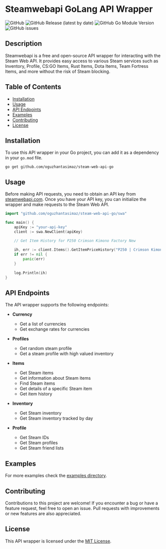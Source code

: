 # Steamwebapi GoLang API Wrapper

![GitHub](https://img.shields.io/github/license/oguzhantasimaz/steam-web-api-go)
![GitHub Release (latest by date)](https://img.shields.io/github/v/release/oguzhantasimaz/steam-web-api-go)
![GitHub Go Module Version](https://img.shields.io/github/go-mod/go-version/oguzhantasimaz/steam-web-api-go)
![GitHub issues](https://img.shields.io/github/issues/oguzhantasimaz/steam-web-api-go)

## Description

Steamwebapi is a free and open-source API wrapper for interacting with the Steam Web API. It provides easy access to various Steam services such as Inventory, Profile, CS:GO Items, Rust Items, Dota Items, Team Fortress Items, and more without the risk of Steam blocking.

## Table of Contents

- [Installation](#installation)
- [Usage](#usage)
- [API Endpoints](#api-endpoints)
- [Examples](#examples)
- [Contributing](#contributing)
- [License](#license)

## Installation

To use this API wrapper in your Go project, you can add it as a dependency in your `go.mod` file.

```
go get github.com/oguzhantasimaz/steam-web-api-go
```

## Usage

Before making API requests, you need to obtain an API key from [steamwebapi.com](https://www.steamwebapi.com/api/list). Once you have your API key, you can initialize the wrapper and make requests to the Steam Web API.

```go
import "github.com/oguzhantasimaz/steam-web-api-go/swa"

func main() {
    apiKey := "your-api-key"
    client := swa.NewClient(apiKey)

    // Get Item History for P250 Crimson Kimono Factory New
    
    ih, err := client.Items().GetItemPriceHistory("P250 | Crimson Kimono (Factory New)")
    if err != nil {
        panic(err)
    }
    
    log.Println(ih)
}
```

## API Endpoints

The API wrapper supports the following endpoints:

- **Currency**
    - Get a list of currencies
    - Get exchange rates for currencies

- **Profiles**
    - Get random steam profile
    - Get a steam profile with high valued inventory 

- **Items**
    - Get Steam items
    - Get information about Steam items
    - Find Steam items
    - Get details of a specific Steam item
    - Get item history

- **Inventory**
    - Get Steam inventory
    - Get Steam inventory tracked by day

- **Profile**
    - Get Steam IDs
    - Get Steam profiles
    - Get Steam friend lists

## Examples

For more examples check the [examples directory](https://github.com/oguzhantasimaz/steam-web-api-go/tree/main/examples).

## Contributing

Contributions to this project are welcome! If you encounter a bug or have a feature request, feel free to open an issue. Pull requests with improvements or new features are also appreciated.

## License

This API wrapper is licensed under the [MIT License](LICENSE).
